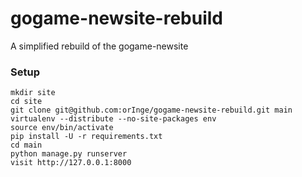 gogame-newsite-rebuild
======================

A simplified rebuild of the gogame-newsite

### Setup

    mkdir site
    cd site
    git clone git@github.com:orInge/gogame-newsite-rebuild.git main
    virtualenv --distribute --no-site-packages env
    source env/bin/activate
    pip install -U -r requirements.txt
    cd main
    python manage.py runserver
    visit http://127.0.0.1:8000
